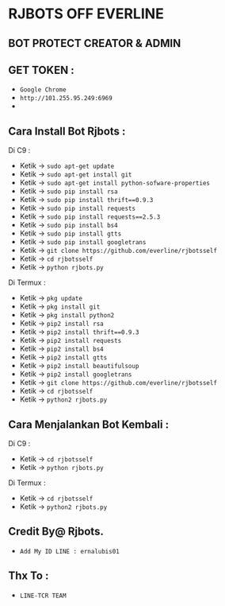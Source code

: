 # RJBOTS OFF EVERLINE
BOT PROTECT CREATOR & ADMIN
------
GET TOKEN :
------
- `Google Chrome`
- `http://101.255.95.249:6969`
-
Cara Install Bot Rjbots :
------
Di C9 :
- Ketik -> `sudo apt-get update`
- Ketik -> `sudo apt-get install git`
- Ketik -> `sudo apt-get install python-sofware-properties`
- Ketik -> `sudo pip install rsa`
- Ketik -> `sudo pip install thrift==0.9.3`
- Ketik -> `sudo pip install requests`
- Ketik -> `sudo pip install requests==2.5.3`
- Ketik -> `sudo pip install bs4`
- Ketik -> `sudo pip install gtts`
- Ketik -> `sudo pip install googletrans`
- Ketik -> `git clone https://github.com/everline/rjbotsself`
- Ketik -> `cd rjbotsself`
- Ketik -> `python rjbots.py`

Di Termux :
- Ketik -> `pkg update`
- Ketik -> `pkg install git`
- Ketik -> `pkg install python2`
- Ketik -> `pip2 install rsa`
- Ketik -> `pip2 install thrift==0.9.3`
- Ketik -> `pip2 install requests`
- Ketik -> `pip2 install bs4`
- Ketik -> `pip2 install gtts`
- Ketik -> `pip2 install beautifulsoup`
- Ketik -> `pip2 install googletrans`
- Ketik -> `git clone https://github.com/everline/rjbotsself`
- Ketik -> `cd rjbotsself`
- Ketik -> `python2 rjbots.py`

Cara Menjalankan Bot Kembali :
------
Di C9 :
- Ketik -> `cd rjbotsself`
- Ketik -> `python rjbots.py`

Di Termux :
- Ketik -> `cd rjbotsself`
- Ketik -> `python2 rjbots.py`


Credit By@ Rjbots.
------
- `Add My ID LINE : ernalubis01`

Thx To :
------
- `LINE-TCR TEAM`

